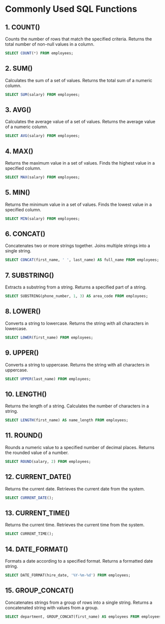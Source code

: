 # Commonly Used SQL Functions

## 1. COUNT()
Counts the number of rows that match the specified criteria.
Returns the total number of non-null values in a column.
```sql
SELECT COUNT(*) FROM employees;
```
## 2. SUM()
Calculates the sum of a set of values.
Returns the total sum of a numeric column.
```sql
SELECT SUM(salary) FROM employees;
```
## 3. AVG()
Calculates the average value of a set of values.
Returns the average value of a numeric column.
```sql
SELECT AVG(salary) FROM employees;
```
## 4. MAX()
Returns the maximum value in a set of values.
Finds the highest value in a specified column.
```sql
SELECT MAX(salary) FROM employees;
```
## 5. MIN()
Returns the minimum value in a set of values.
Finds the lowest value in a specified column.
```sql
SELECT MIN(salary) FROM employees;
```
## 6. CONCAT()
Concatenates two or more strings together.
Joins multiple strings into a single string.
```sql
SELECT CONCAT(first_name, ' ', last_name) AS full_name FROM employees;
```
## 7. SUBSTRING()
Extracts a substring from a string.
Returns a specified part of a string.
```sql
SELECT SUBSTRING(phone_number, 1, 3) AS area_code FROM employees;
```
## 8. LOWER()
Converts a string to lowercase.
Returns the string with all characters in lowercase.
```sql
SELECT LOWER(first_name) FROM employees;
```
## 9. UPPER()
Converts a string to uppercase.
Returns the string with all characters in uppercase.
```sql
SELECT UPPER(last_name) FROM employees;
```
## 10. LENGTH()
Returns the length of a string.
Calculates the number of characters in a string.
```sql
SELECT LENGTH(first_name) AS name_length FROM employees;
```
## 11. ROUND()
Rounds a numeric value to a specified number of decimal places.
Returns the rounded value of a number.
```sql
SELECT ROUND(salary, 2) FROM employees;
```
## 12. CURRENT_DATE()
Returns the current date.
Retrieves the current date from the system.
```sql
SELECT CURRENT_DATE();
```
## 13. CURRENT_TIME()
Returns the current time.
Retrieves the current time from the system.
```sql
SELECT CURRENT_TIME();
```
## 14. DATE_FORMAT()
Formats a date according to a specified format.
Returns a formatted date string.
```sql
SELECT DATE_FORMAT(hire_date, '%Y-%m-%d') FROM employees;
```
## 15. GROUP_CONCAT()
Concatenates strings from a group of rows into a single string.
Returns a concatenated string with values from a group.
```sql
SELECT department, GROUP_CONCAT(first_name) AS employees FROM employees GROUP BY department;
```
